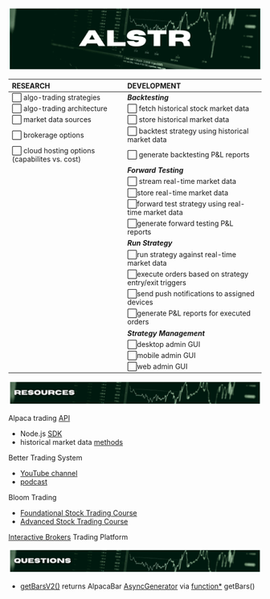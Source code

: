 ![alstr project hero](./repo_assets/readme_title.png)

<div align='center'>

| RESEARCH                                                          | DEVELOPMENT                                                              |
| :---------------------------------------------------------------- | :----------------------------------------------------------------------- |
| :white_large_square: algo-trading strategies                      | **_Backtesting_**                                                        |
| :white_large_square: algo-trading architecture                    | :white_large_square: fetch historical stock market data                  |
| :white_large_square: market data sources                          | :white_large_square: store historical market data                        |
| :white_large_square: brokerage options                            | :white_large_square: backtest strategy using historical market data      |
| :white_large_square: cloud hosting options (capabilites vs. cost) | :white_large_square: generate backtesting P&L reports                    |
|                                                                   | **_Forward Testing_**                                                    |
|                                                                   | :white_large_square: stream real-time market data                        |
|                                                                   | :white_large_square:store real-time market data                          |
|                                                                   | :white_large_square:forward test strategy using real-time market data    |
|                                                                   | :white_large_square:generate forward testing P&L reports                 |
|                                                                   | **_Run Strategy_**                                                       |
|                                                                   | :white_large_square:run strategy against real-time market data           |
|                                                                   | :white_large_square:execute orders based on strategy entry/exit triggers |
|                                                                   | :white_large_square:send push notifications to assigned devices          |
|                                                                   | :white_large_square:generate P&L reports for executed orders             |
|                                                                   | **_Strategy Management_**                                                |
|                                                                   | :white_large_square:desktop admin GUI                                    |
|                                                                   | :white_large_square:mobile admin GUI                                     |
|                                                                   | :white_large_square:web admin GUI                                        |

</div>

![alstr project resources](./repo_assets/readme_resources.png)

Alpaca trading [API](https://alpaca.markets/)

- Node.js [SDK](https://github.com/alpacahq/alpaca-trade-api-js)
- historical market data [methods](https://github.com/alpacahq/alpaca-trade-api-js#data-api)

Better Trading System

- [YouTube channel]()
- [podcast]()

Bloom Trading

- [Foundational Stock Trading Course]()
- [Advanced Stock Trading Course]()

[Interactive Brokers](https://www.interactivebrokers.com/en/home.php) Trading Platform

![alstr project resources](./repo_assets/readme_questions.png)

- [getBarsV2()](https://github.com/alpacahq/alpaca-trade-api-js/blob/e323991fa6fc0e629ffc52514a009f2a9b24ce31/lib/resources/datav2/rest_v2.ts#L241) returns AlpacaBar [AsyncGenerator](https://developer.mozilla.org/en-US/docs/Web/JavaScript/Reference/Global_Objects/Generator) via [function\*](https://developer.mozilla.org/en-US/docs/Web/JavaScript/Reference/Statements/function*) getBars()

